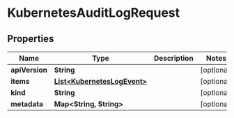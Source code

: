 
# KubernetesAuditLogRequest

## Properties
Name | Type | Description | Notes
------------ | ------------- | ------------- | -------------
**apiVersion** | **String** |  |  [optional]
**items** | [**List&lt;KubernetesLogEvent&gt;**](KubernetesLogEvent.md) |  |  [optional]
**kind** | **String** |  |  [optional]
**metadata** | **Map&lt;String, String&gt;** |  |  [optional]



